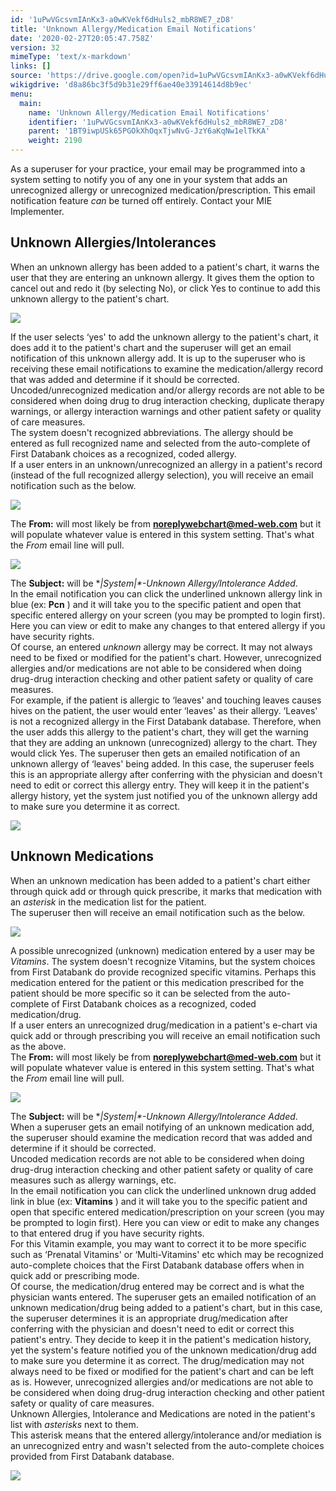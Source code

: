 ```yaml
---
id: '1uPwVGcsvmIAnKx3-a0wKVekf6dHuls2_mbR8WE7_zD8'
title: 'Unknown Allergy/Medication Email Notifications'
date: '2020-02-27T20:05:47.758Z'
version: 32
mimeType: 'text/x-markdown'
links: []
source: 'https://drive.google.com/open?id=1uPwVGcsvmIAnKx3-a0wKVekf6dHuls2_mbR8WE7_zD8'
wikigdrive: 'd8a86bc3f5d9b31e29ff6ae40e33914614d8b9ec'
menu:
  main:
    name: 'Unknown Allergy/Medication Email Notifications'
    identifier: '1uPwVGcsvmIAnKx3-a0wKVekf6dHuls2_mbR8WE7_zD8'
    parent: '1BT9iwpUSk65PGOkXhOqxTjwNvG-JzY6aKqNw1elTkKA'
    weight: 2190
---
```

As a superuser for your practice, your email may be programmed into a system setting to notify you of any one in your system that adds an unrecognized allergy or unrecognized medication/prescription. This email notification feature *can* be turned off entirely. Contact your MIE Implementer.
  
## Unknown Allergies/Intolerances  
  
When an unknown allergy has been added to a patient's chart, it warns the user that they are entering an unknown allergy. It gives them the option to cancel out and redo it (by selecting No), or click Yes to continue to add this unknown allergy to the patient's chart.
  
![](../unknown-allergy-medication-email-notifications.assets/8258d4dd56747eb10ef71480593b2084.png)  

If the user selects ‘yes' to add the unknown allergy to the patient's chart, it does add it to the patient's chart and the superuser will get an email notification of this unknown allergy add. It is up to the superuser who is receiving these email notifications to examine the medication/allergy record that was added and determine if it should be corrected.  
Uncoded/unrecognized medication and/or allergy records are not able to be considered when doing drug to drug interaction checking, duplicate therapy warnings, or allergy interaction warnings and other patient safety or quality of care measures.  
The system doesn't recognized abbreviations. The allergy should be entered as full recognized name and selected from the auto-complete of First Databank choices as a recognized, coded allergy.  
If a user enters in an unknown/unrecognized an allergy in a patient's record (instead of the full recognized allergy selection), you will receive an email notification such as the below.
  
![](../unknown-allergy-medication-email-notifications.assets/fd81f53ef3b51f610f21dbf6d29e8d9c.png)  

The **From:** will most likely be from **noreplywebchart@med-web.com** but it will populate whatever value is entered in this system setting. That's what the *From* email line will pull.
  
![](../unknown-allergy-medication-email-notifications.assets/36d67e39bbb998ace47034f9cbd1de56.png)  

The **Subject:** will be **|System|*-*Unknown Allergy/Intolerance Added**.  
In the email notification you can click the underlined unknown allergy link in blue (ex: **Pcn** ) and it will take you to the specific patient and open that specific entered allergy on your screen (you may be prompted to login first). Here you can view or edit to make any changes to that entered allergy if you have security rights.  
Of course, an entered *unknown* allergy may be correct. It may not always need to be fixed or modified for the patient's chart. However, unrecognized allergies and/or medications are not able to be considered when doing drug-drug interaction checking and other patient safety or quality of care measures.  
For example, if the patient is allergic to ‘leaves' and touching leaves causes hives on the patient, the user would enter ‘leaves' as their allergy. ‘Leaves' is not a recognized allergy in the First Databank database. Therefore, when the user adds this allergy to the patient's chart, they will get the warning that they are adding an unknown (unrecognized) allergy to the chart. They would click Yes. The superuser then gets an emailed notification of an unknown allergy of ‘leaves' being added. In this case, the superuser feels this is an appropriate allergy after conferring with the physician and doesn't need to edit or correct this allergy entry. They will keep it in the patient's allergy history, yet the system just notified you of the unknown allergy add to make sure you determine it as correct.
  
![](../unknown-allergy-medication-email-notifications.assets/778b576a836e08876898e70edcb88876.png)  

  
## Unknown Medications  
  
When an unknown medication has been added to a patient's chart either through quick add or through quick prescribe, it marks that medication with an *asterisk* in the medication list for the patient.  
The superuser then will receive an email notification such as the below.
  
![](../unknown-allergy-medication-email-notifications.assets/18a543d0fceae06fa2a3471524aeed24.png)  

A possible unrecognized (unknown) medication entered by a user may be *Vitamins*. The system doesn't recognize Vitamins, but the system choices from First Databank do provide recognized specific vitamins. Perhaps this medication entered for the patient or this medication prescribed for the patient should be more specific so it can be selected from the auto-complete of First Databank choices as a recognized, coded medication/drug.  
If a user enters an unrecognized drug/medication in a patient's e-chart via quick add or through prescribing you will receive an email notification such as the above.  
The **From:** will most likely be from **noreplywebchart@med-web.com** but it will populate whatever value is entered in this system setting. That's what the *From* email line will pull.
  
![](../unknown-allergy-medication-email-notifications.assets/36d67e39bbb998ace47034f9cbd1de56.png)  

The **Subject:** will be **|System|*-*Unknown Allergy/Intolerance Added**.  
When a superuser gets an email notifying of an unknown medication add, the superuser should examine the medication record that was added and determine if it should be corrected.  
Uncoded medication records are not able to be considered when doing drug-drug interaction checking and other patient safety or quality of care measures such as allergy warnings, etc.  
In the email notification you can click the underlined unknown drug added link in blue (ex: **Vitamins** ) and it will take you to the specific patient and open that specific entered medication/prescription on your screen (you may be prompted to login first). Here you can view or edit to make any changes to that entered drug if you have security rights.  
For this Vitamin example, you may want to correct it to be more specific such as ‘Prenatal Vitamins' or ‘Multi-Vitamins' etc which may be recognized auto-complete choices that the First Databank database offers when in quick add or prescribing mode.  
Of course, the medication/drug entered may be correct and is what the physician wants entered. The superuser gets an emailed notification of an unknown medication/drug being added to a patient's chart, but in this case, the superuser determines it is an appropriate drug/medication after conferring with the physician and doesn't need to edit or correct this patient's entry. They decide to keep it in the patient's medication history, yet the system's feature notified you of the unknown medication/drug add to make sure you determine it as correct. The drug/medication may not always need to be fixed or modified for the patient's chart and can be left as is. However, unrecognized allergies and/or medications are not able to be considered when doing drug-drug interaction checking and other patient safety or quality of care measures.  
Unknown Allergies, Intolerance and Medications are noted in the patient's list with *asterisks* next to them.  
This asterisk means that the entered allergy/intolerance and/or mediation is an unrecognized entry and wasn't selected from the auto-complete choices provided from First Databank database.
  
![](../unknown-allergy-medication-email-notifications.assets/368826c672e37683d20e40e12855a748.png)  

